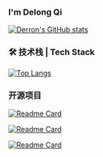 ### I'm Delong Qi

[![Derron's GitHub stats](https://github-readme-stats.vercel.app/api?username=derronqi&show_icons=true)](https://github.com/derronqi/derronqi)


### 🛠 技术栈 | Tech Stack

[![Top Langs](https://github-readme-stats.vercel.app/api/top-langs/?username=derronqi&layout=compact)]([https://github.com/anuraghazra/github-readme-stats](https://github.com/derronqi/yolov7-face))


### 开源项目

[![Readme Card](https://github-readme-stats.vercel.app/api/pin/?username=deepcam-cn&repo=yolov5-face)](https://github.com/deepcam-cn/yolov5-face)

[![Readme Card](https://github-readme-stats.vercel.app/api/pin/?username=derronqi&repo=yolov7-face)](https://github.com/derronqi/yolov7-face)

[![Readme Card](https://github-readme-stats.vercel.app/api/pin/?username=derronqi&repo=yolov8-face)](https://github.com/derronqi/yolov8-face)
